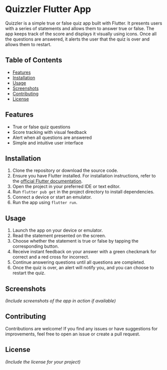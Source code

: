 # Quizzler Flutter App

Quizzler is a simple true or false quiz app built with Flutter. It presents users with a series of statements and allows them to answer true or false. The app keeps track of the score and displays it visually using icons. Once all the questions are answered, it alerts the user that the quiz is over and allows them to restart.

## Table of Contents
- [Features](#features)
- [Installation](#installation)
- [Usage](#usage)
- [Screenshots](#screenshots)
- [Contributing](#contributing)
- [License](#license)

## Features
- True or false quiz questions
- Score tracking with visual feedback
- Alert when all questions are answered
- Simple and intuitive user interface

## Installation
1. Clone the repository or download the source code.
2. Ensure you have Flutter installed. For installation instructions, refer to the [official Flutter documentation](https://flutter.dev/docs/get-started/install).
3. Open the project in your preferred IDE or text editor.
4. Run `flutter pub get` in the project directory to install dependencies.
5. Connect a device or start an emulator.
6. Run the app using `flutter run`.

## Usage
1. Launch the app on your device or emulator.
2. Read the statement presented on the screen.
3. Choose whether the statement is true or false by tapping the corresponding button.
4. Receive instant feedback on your answer with a green checkmark for correct and a red cross for incorrect.
5. Continue answering questions until all questions are completed.
6. Once the quiz is over, an alert will notify you, and you can choose to restart the quiz.

## Screenshots
*(Include screenshots of the app in action if available)*

## Contributing
Contributions are welcome! If you find any issues or have suggestions for improvements, feel free to open an issue or create a pull request.

## License
*(Include the license for your project)*

